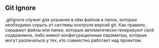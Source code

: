 ## Git Ignore

.gitignore служит для указания в нём файлов и папок, которые необходимо скрыть от системы контроля версий git. Как правило, скрывают файлы или папки, которые автоматически генерируют своё содержимое, либо имеют конфигурационные параметры, которые могут различаться у тех, кто совместно работает над проектом.
